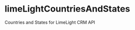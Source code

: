 limeLightCountriesAndStates
===========================

Countries and States for LimeLight CRM API
